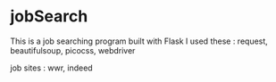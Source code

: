 # jobSearch
This is a job searching program built with Flask
I used these : request, beautifulsoup, picocss, webdriver

job sites : wwr, indeed
